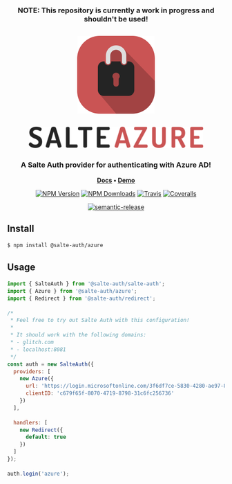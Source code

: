 <h3 align="center">
	NOTE: This repository is currently a work in progress and shouldn't be used!
</h3>

<h2 align="center">
  <div>
    <a href="https://github.com/salte-auth/azure">
      <img height="180px" src="https://raw.githubusercontent.com/salte-auth/logos/master/images/logo.svg?sanitize=true">
      <br>
      <br>
      <img height="50px" src="https://raw.githubusercontent.com/salte-auth/logos/master/images/%40salte-auth/azure.svg?sanitize=true">
    </a>
  </div>
</h2>

<h3 align="center">
	A Salte Auth provider for authenticating with Azure AD!
</h3>

<p align="center">
	<strong>
		<a href="https://salte-auth.github.io/salte-auth">Docs</a>
		•
		<a href="https://salte-auth-demo.glitch.me">Demo</a>
	</strong>
</p>

<div align="center">

  [![NPM Version][npm-version-image]][npm-url]
  [![NPM Downloads][npm-downloads-image]][npm-url]
  [![Travis][travis-ci-image]][travis-ci-url]
  [![Coveralls][coveralls-image]][coveralls-url]

  [![semantic-release][semantic-release-image]][semantic-release-url]

</div>

## Install

```sh
$ npm install @salte-auth/azure
```

## Usage

```js
import { SalteAuth } from '@salte-auth/salte-auth';
import { Azure } from '@salte-auth/azure';
import { Redirect } from '@salte-auth/redirect';

/* 
 * Feel free to try out Salte Auth with this configuration!
 * 
 * It should work with the following domains:
 * - glitch.com
 * - localhost:8081
 */
const auth = new SalteAuth({
  providers: [
    new Azure({
      url: 'https://login.microsoftonline.com/3f6df7ce-5830-4280-ae97-8e4016d1c6d0',
      clientID: 'c679f65f-8070-4719-8798-31c6fc256736'
    })
  ],

  handlers: [
    new Redirect({
      default: true
    })
  ]
});

auth.login('azure');
```

[npm-version-image]: https://img.shields.io/npm/v/@salte-auth/azure.svg?style=flat
[npm-downloads-image]: https://img.shields.io/npm/dm/@salte-auth/azure.svg?style=flat
[npm-url]: https://npmjs.org/package/@salte-auth/azure

[travis-ci-image]: https://img.shields.io/travis/com/salte-auth/azure/master.svg?style=flat
[travis-ci-url]: https://travis-ci.com/salte-auth/azure

[coveralls-image]: https://img.shields.io/coveralls/salte-auth/azure/master.svg
[coveralls-url]: https://coveralls.io/github/salte-auth/azure?branch=master

[commitizen-image]: https://img.shields.io/badge/commitizen-friendly-brightgreen.svg
[commitizen-url]: https://commitizen.github.io/cz-cli/

[semantic-release-url]: https://github.com/semantic-release/semantic-release
[semantic-release-image]: https://img.shields.io/badge/%20%20%F0%9F%93%A6%F0%9F%9A%80-semantic--release-e10079.svg
